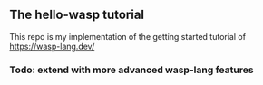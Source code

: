 ## The hello-wasp tutorial

This repo is my implementation of the getting started tutorial of https://wasp-lang.dev/

### Todo: extend with more advanced wasp-lang features